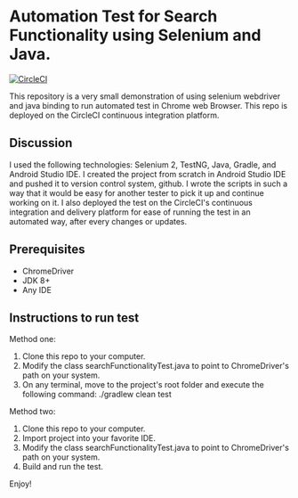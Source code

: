 Automation Test for Search Functionality using Selenium and Java.
===

[![CircleCI](https://circleci.com/gh/pasignature/qaseleniumjava.svg?style=svg)](https://circleci.com/gh/pasignature/qaseleniumjava)

This repository is a very small demonstration of using selenium webdriver and java binding to run automated test in Chrome web Browser. This repo is deployed on the CircleCI continuous integration platform.

Discussion
---

I used the following technologies: Selenium 2, TestNG, Java, Gradle, and Android Studio IDE. I created the project from scratch in Android Studio IDE and pushed it to version control system, github. I wrote the scripts in such a way that it would be easy for another tester to pick it up and continue working on it. I also deployed the test on the CircleCI's continuous integration and delivery platform for ease of running the test in an automated way, after every changes or updates.

Prerequisites
---

- ChromeDriver
- JDK 8+
- Any IDE

Instructions to run test
---

Method one:
1. Clone this repo to your computer.
2. Modify the class searchFunctionalityTest.java to point to ChromeDriver's path on your system.
3. On any terminal, move to the project's root folder and execute the following command:
   ./gradlew clean test

Method two:
1. Clone this repo to your computer.
2. Import project into your favorite IDE.
3. Modify the class searchFunctionalityTest.java to point to ChromeDriver's path on your system.
4. Build and run the test.
   
Enjoy!
